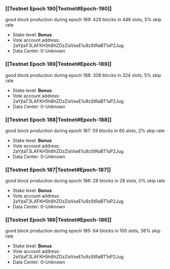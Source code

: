 ### [[Testnet Epoch 190|Testnet#Epoch-190]]
good block production during epoch 189: 429 blocks in 448 slots, 5% skip rate
* Stake level: **Bonus** 
* Vote account address: 2aYjtaT3LAFKH5h8hZDzZisVseE1u9zStRaBT1sP2Jug
* Data Center: 0-Unknown
### [[Testnet Epoch 189|Testnet#Epoch-189]]
good block production during epoch 188: 309 blocks in 324 slots, 5% skip rate
* Stake level: **Bonus** 
* Vote account address: 2aYjtaT3LAFKH5h8hZDzZisVseE1u9zStRaBT1sP2Jug
* Data Center: 0-Unknown
### [[Testnet Epoch 188|Testnet#Epoch-188]]
good block production during epoch 187: 59 blocks in 60 slots, 2% skip rate
* Stake level: **Bonus** 
* Vote account address: 2aYjtaT3LAFKH5h8hZDzZisVseE1u9zStRaBT1sP2Jug
* Data Center: 0-Unknown
### [[Testnet Epoch 187|Testnet#Epoch-187]]
good block production during epoch 186: 28 blocks in 28 slots, 0% skip rate
* Stake level: **Bonus** 
* Vote account address: 2aYjtaT3LAFKH5h8hZDzZisVseE1u9zStRaBT1sP2Jug
* Data Center: 0-Unknown
### [[Testnet Epoch 186|Testnet#Epoch-186]]
good block production during epoch 185: 64 blocks in 100 slots, 36% skip rate
* Stake level: **Bonus** 
* Vote account address: 2aYjtaT3LAFKH5h8hZDzZisVseE1u9zStRaBT1sP2Jug
* Data Center: 0-Unknown